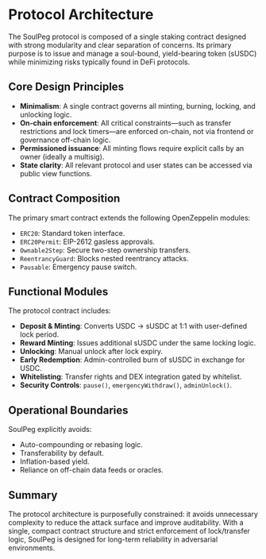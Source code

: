 # Protocol Architecture

The SoulPeg protocol is composed of a single staking contract designed with strong modularity and clear separation of concerns. Its primary purpose is to issue and manage a soul-bound, yield-bearing token (sUSDC) while minimizing risks typically found in DeFi protocols.

## Core Design Principles

- **Minimalism**: A single contract governs all minting, burning, locking, and unlocking logic.
- **On-chain enforcement**: All critical constraints—such as transfer restrictions and lock timers—are enforced on-chain, not via frontend or governance off-chain logic.
- **Permissioned issuance**: All minting flows require explicit calls by an owner (ideally a multisig).
- **State clarity**: All relevant protocol and user states can be accessed via public view functions.

## Contract Composition

The primary smart contract extends the following OpenZeppelin modules:

- `ERC20`: Standard token interface.
- `ERC20Permit`: EIP-2612 gasless approvals.
- `Ownable2Step`: Secure two-step ownership transfers.
- `ReentrancyGuard`: Blocks nested reentrancy attacks.
- `Pausable`: Emergency pause switch.

## Functional Modules

The protocol contract includes:

- **Deposit & Minting**: Converts USDC → sUSDC at 1:1 with user-defined lock period.
- **Reward Minting**: Issues additional sUSDC under the same locking logic.
- **Unlocking**: Manual unlock after lock expiry.
- **Early Redemption**: Admin-controlled burn of sUSDC in exchange for USDC.
- **Whitelisting**: Transfer rights and DEX integration gated by whitelist.
- **Security Controls**: `pause()`, `emergencyWithdraw()`, `adminUnlock()`.

## Operational Boundaries

SoulPeg explicitly avoids:

- Auto-compounding or rebasing logic.
- Transferability by default.
- Inflation-based yield.
- Reliance on off-chain data feeds or oracles.

## Summary

The protocol architecture is purposefully constrained: it avoids unnecessary complexity to reduce the attack surface and improve auditability. With a single, compact contract structure and strict enforcement of lock/transfer logic, SoulPeg is designed for long-term reliability in adversarial environments.
